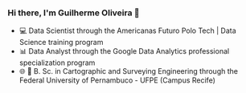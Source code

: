 ### Hi there, I'm Guilherme Oliveira 👋

- 💻 Data Scientist through the Americanas Futuro Polo Tech | Data Science training program
- 📊 Data Analyst through the Google Data Analytics professional specialization program
- 🌐 📡 B. Sc. in Cartographic and Surveying Engineering through the Federal University of Pernambuco - UFPE (Campus Recife)
